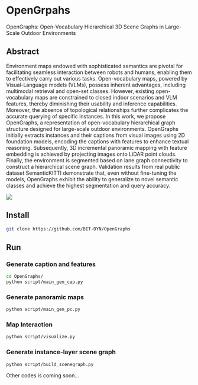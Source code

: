 # OpenGrpahs
OpenGraphs: Open-Vocabulary Hierarchical 3D Scene Graphs in Large-Scale Outdoor Environments

 ## Abstract
Environment maps endowed with sophisticated semantics are pivotal for facilitating seamless interaction between robots and humans, enabling them to effectively carry out various tasks. Open-vocabulary maps, powered by Visual-Language models (VLMs), possess inherent advantages, including multimodal retrieval and open-set classes. However, existing open-vocabulary maps are constrained to closed indoor scenarios and VLM features, thereby diminishing their usability and inference capabilities. Moreover, the absence of topological relationships further complicates the accurate querying of specific instances. In this work, we propose OpenGraphs, a representation of open-vocabulary hierarchical graph structure designed for large-scale outdoor environments.  OpenGraphs initially extracts instances and their captions from visual images using 2D foundation models, encoding the captions with features to enhance textual reasoning. Subsequently, 3D incremental panoramic mapping with feature embedding is achieved by projecting images onto LiDAR point clouds. Finally, the environment is segmented based on lane graph connectivity to construct a hierarchical scene graph. Validation results from real public dataset SemanticKITTI demonstrate that, even without fine-tuning the models, OpenGraphs exhibit the ability to generalize to novel semantic classes and achieve the highest segmentation and query accuracy.
 
<img src="https://github.com/BIT-DYN/OpenGraphs/blob/master/fig/first.jpg">

## Install
```bash
git clone https://github.com/BIT-DYN/OpenGraphs
```


## Run

### Generate caption and features
```bash
cd OpenGraphs/
python script/main_gen_cap.py
```
### Generate panoramic maps
```bash
python script/main_gen_pc.py
```
### Map Interaction 
```bash
python script/visualize.py
```
### Generate instance-layer scene graph
```bash
python script/build_scenegraph.py
```

Other codes is coming soon...

